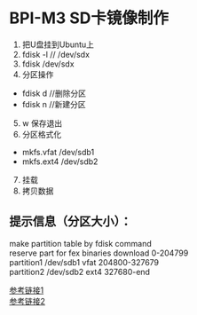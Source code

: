 # BPI-M3 SD卡镜像制作
1. 把U盘挂到Ubuntu上  
2. fdisk -l     // /dev/sdx  
3. fdisk /dev/sdx  
4. 分区操作  
  - fdisk d  //删除分区  
  - fdisk n  //新建分区  
5. w  保存退出  
6. 分区格式化  
  - mkfs.vfat /dev/sdb1
  - mkfs.ext4 /dev/sdb2
7. 挂载
8. 拷贝数据

提示信息（分区大小）：
---
make partition table by fdisk command  
reserve part for fex binaries download 0-204799  
partition1 /dev/sdb1 vfat 204800-327679  
partition2 /dev/sdb2 ext4 327680-end  


[参考链接1](https://blog.csdn.net/niotong2014/article/details/78357476)  
[参考链接2](https://www.cnblogs.com/visec479/p/4072754.html)
